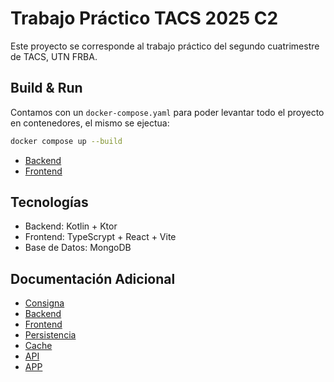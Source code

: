 # Trabajo Práctico TACS 2025 C2

Este proyecto se corresponde al trabajo práctico del segundo cuatrimestre de TACS, UTN FRBA.

## Build & Run

Contamos con un `docker-compose.yaml` para poder levantar todo el proyecto en contenedores, el mismo se ejectua:

```bash
docker compose up --build
```

- [Backend](/backend/README.md)
- [Frontend](/frontend/README.md)

## Tecnologías

- Backend: Kotlin + Ktor
- Frontend: TypeScrypt + React + Vite
- Base de Datos: MongoDB

## Documentación Adicional

- [Consigna](https://docs.google.com/document/d/e/2PACX-1vRKgz7eEA1fIByKMtXKxA6-Vs1rSst8cwUeTkMnZyYrDPkzkUECyK7WXqXWFSh5jwnxJMdanffdyWzB/pub)
- [Backend](/backend/README.md)
- [Frontend](/frontend/README.md)
- [Persistencia](persistencia.md)
- [Cache](cache.md)
- [API](api-docs.md)
- [APP](app-docs.md)
